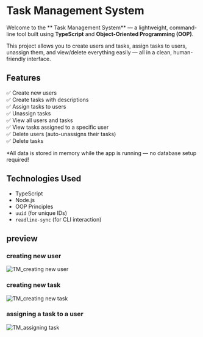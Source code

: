 # Task Management System

Welcome to the ** Task Management System** — a lightweight, command-line tool built using **TypeScript** and **Object-Oriented Programming (OOP)**.

This project allows you to create users and tasks, assign tasks to users, unassign them, and view/delete everything easily — all in a clean, human-friendly interface.


## Features

✅ Create new users  
✅ Create tasks with descriptions  
✅ Assign tasks to users  
✅ Unassign tasks  
✅ View all users and tasks  
✅ View tasks assigned to a specific user  
✅ Delete users (auto-unassigns their tasks)  
✅ Delete tasks  

 *All data is stored in memory while the app is running — no database setup required!

##  Technologies Used

- TypeScript
- Node.js
- OOP Principles
- `uuid` (for unique IDs)
- `readline-sync` (for CLI interaction)

## preview

### creating new user

![TM_creating new user](https://github.com/user-attachments/assets/225964f9-63f3-4c40-9cd2-f762185f4ce9)


### creating new task

![TM_creating new task](https://github.com/user-attachments/assets/1709a560-e133-4568-9ed6-d5157810661f)


### assigning a task to a user

![TM_assigning task](https://github.com/user-attachments/assets/08d24059-98f5-40df-b41f-3c8f9184d3fa)

